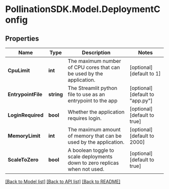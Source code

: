 
# PollinationSDK.Model.DeploymentConfig

## Properties

Name | Type | Description | Notes
------------ | ------------- | ------------- | -------------
**CpuLimit** | **int** | The maximum number of CPU cores that can be used by the application. | [optional] [default to 1]
**EntrypointFile** | **string** | The Streamlit python file to use as an entrypoint to the app | [optional] [default to "app.py"]
**LoginRequired** | **bool** | Whether the application requires login. | [optional] [default to true]
**MemoryLimit** | **int** | The maximum amount of memory that can be used by the application. | [optional] [default to 2000]
**ScaleToZero** | **bool** | A boolean toggle to scale deployments down to zero replicas when not used. | [optional] [default to true]

[[Back to Model list]](../README.md#documentation-for-models)
[[Back to API list]](../README.md#documentation-for-api-endpoints)
[[Back to README]](../README.md)

